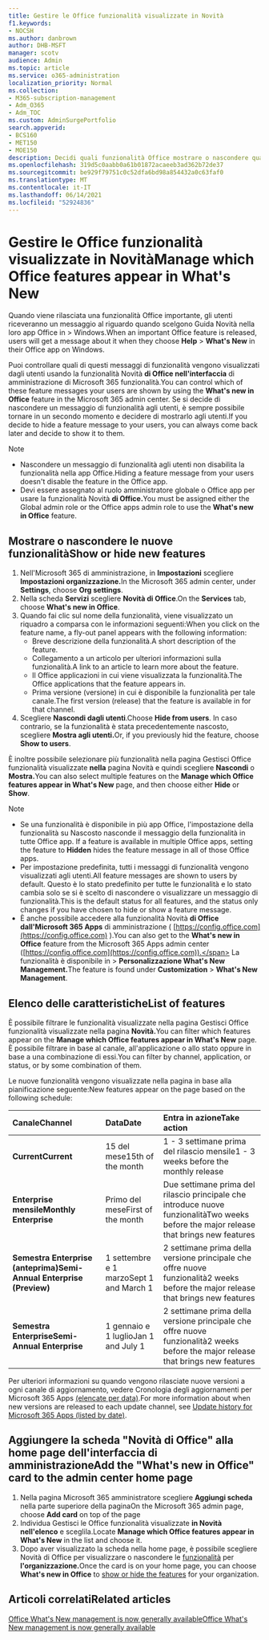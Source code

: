 ```yaml
---
title: Gestire le Office funzionalità visualizzate in Novità
f1.keywords:
- NOCSH
ms.author: danbrown
author: DHB-MSFT
manager: scotv
audience: Admin
ms.topic: article
ms.service: o365-administration
localization_priority: Normal
ms.collection:
- M365-subscription-management
- Adm_O365
- Adm_TOC
ms.custom: AdminSurgePortfolio
search.appverid:
- BCS160
- MET150
- MOE150
description: Decidi quali funzionalità Office mostrare o nascondere quando un utente sceglie Guida > Novità nel app Office in Windows usando la funzionalità "Novità di Office" nell'interfaccia di amministrazione di Microsoft 365.
ms.openlocfilehash: 319d5c0aabb0a61b01872acaeeb3ad362b72de37
ms.sourcegitcommit: be929f79751c0c52dfa6bd98a854432a0c63faf0
ms.translationtype: MT
ms.contentlocale: it-IT
ms.lasthandoff: 06/14/2021
ms.locfileid: "52924836"
---
```

# <a name="manage-which-office-features-appear-in-whats-new"></a><span data-ttu-id="2d777-103">Gestire le Office funzionalità visualizzate in Novità</span><span class="sxs-lookup"><span data-stu-id="2d777-103">Manage which Office‎ features appear in What's New</span></span>

<span data-ttu-id="2d777-104">Quando viene rilasciata una funzionalità Office importante, gli utenti riceveranno un messaggio al riguardo quando scelgono Guida Novità nella loro app Office in   >   Windows.</span><span class="sxs-lookup"><span data-stu-id="2d777-104">When an important ‎Office‎ feature is released, users will get a message about it when they choose **Help** > **What's New** in their ‎‎Office‎‎ app on ‎Windows‎.</span></span>

<span data-ttu-id="2d777-105">Puoi controllare quali di questi messaggi di funzionalità vengono visualizzati dagli utenti usando la funzionalità Novità **di Office nell'interfaccia** di amministrazione di Microsoft 365 funzionalità.</span><span class="sxs-lookup"><span data-stu-id="2d777-105">You can control which of these feature messages your users are shown by using the **What's new in Office** feature in the Microsoft 365 admin center.</span></span> <span data-ttu-id="2d777-106">Se si decide di nascondere un messaggio di funzionalità agli utenti, è sempre possibile tornare in un secondo momento e decidere di mostrarlo agli utenti.</span><span class="sxs-lookup"><span data-stu-id="2d777-106">If you decide to hide a feature message to your users, you can always come back later and decide to show it to them.</span></span>

> [!NOTE]
> - <span data-ttu-id="2d777-107">Nascondere un messaggio di funzionalità agli utenti non disabilita la funzionalità nella app Office.</span><span class="sxs-lookup"><span data-stu-id="2d777-107">Hiding a feature message from your users doesn't disable the feature in the Office app.</span></span>
> - <span data-ttu-id="2d777-108">Devi essere assegnato al ruolo amministratore globale o Office app per usare la funzionalità Novità **di Office.**</span><span class="sxs-lookup"><span data-stu-id="2d777-108">You must be assigned either the Global admin role or the Office apps admin role to use the **What's new in Office** feature.</span></span>

## <a name="show-or-hide-new-features"></a><span data-ttu-id="2d777-109">Mostrare o nascondere le nuove funzionalità</span><span class="sxs-lookup"><span data-stu-id="2d777-109">Show or hide new features</span></span> 

1. <span data-ttu-id="2d777-110">Nell'Microsoft 365 di amministrazione, in **Impostazioni** scegliere **Impostazioni organizzazione.**</span><span class="sxs-lookup"><span data-stu-id="2d777-110">In the Microsoft 365 admin center, under **Settings**, choose **Org settings**.</span></span>
2. <span data-ttu-id="2d777-111">Nella scheda **Servizi** scegliere **Novità di Office**.</span><span class="sxs-lookup"><span data-stu-id="2d777-111">On the **Services** tab, choose **What's new in Office**.</span></span>
3. <span data-ttu-id="2d777-112">Quando fai clic sul nome della funzionalità, viene visualizzato un riquadro a comparsa con le informazioni seguenti:</span><span class="sxs-lookup"><span data-stu-id="2d777-112">When you click on the feature name, a fly-out panel appears with the following information:</span></span>
     - <span data-ttu-id="2d777-113">Breve descrizione della funzionalità.</span><span class="sxs-lookup"><span data-stu-id="2d777-113">A short description of the feature.</span></span>
     - <span data-ttu-id="2d777-114">Collegamento a un articolo per ulteriori informazioni sulla funzionalità.</span><span class="sxs-lookup"><span data-stu-id="2d777-114">A link to an article to learn more about the feature.</span></span>
     - <span data-ttu-id="2d777-115">Il Office applicazioni in cui viene visualizzata la funzionalità.</span><span class="sxs-lookup"><span data-stu-id="2d777-115">The Office applications that the feature appears in.</span></span>
     - <span data-ttu-id="2d777-116">Prima versione (versione) in cui è disponibile la funzionalità per tale canale.</span><span class="sxs-lookup"><span data-stu-id="2d777-116">The first version (release) that the feature is available in for that channel.</span></span>
4. <span data-ttu-id="2d777-117">Scegliere **Nascondi dagli utenti**.</span><span class="sxs-lookup"><span data-stu-id="2d777-117">Choose **Hide from users**.</span></span> <span data-ttu-id="2d777-118">In caso contrario, se la funzionalità è stata precedentemente nascosto, scegliere **Mostra agli utenti.**</span><span class="sxs-lookup"><span data-stu-id="2d777-118">Or, if you previously hid the feature, choose **Show to users**.</span></span>

<span data-ttu-id="2d777-119">È inoltre possibile selezionare più funzionalità nella pagina Gestisci Office funzionalità visualizzate **nella** pagina Novità e quindi scegliere **Nascondi** o **Mostra.**</span><span class="sxs-lookup"><span data-stu-id="2d777-119">You can also select multiple features on the **Manage which ‎Office‎ features appear in What's New** page, and then choose either **Hide** or **Show**.</span></span>

> [!NOTE]
> - <span data-ttu-id="2d777-120">Se una funzionalità è disponibile in più app Office, l'impostazione della funzionalità su Nascosto nasconde il messaggio della funzionalità in tutte Office app. </span><span class="sxs-lookup"><span data-stu-id="2d777-120">If a feature is available in multiple Office apps, setting the feature to **Hidden** hides the feature message in all of those Office apps.</span></span>
> - <span data-ttu-id="2d777-121">Per impostazione predefinita, tutti i messaggi di funzionalità vengono visualizzati agli utenti.</span><span class="sxs-lookup"><span data-stu-id="2d777-121">All feature messages are shown to users by default.</span></span> <span data-ttu-id="2d777-122">Questo è lo stato predefinito per tutte le funzionalità e lo stato cambia solo se si è scelto di nascondere o visualizzare un messaggio di funzionalità.</span><span class="sxs-lookup"><span data-stu-id="2d777-122">This is the default status for all features, and the status only changes if you have chosen to hide or show a feature message.</span></span>
> - <span data-ttu-id="2d777-123">È anche possibile accedere alla funzionalità Novità **di Office dall'Microsoft 365 Apps** di amministrazione ( [https://config.office.com](https://config.office.com) ).</span><span class="sxs-lookup"><span data-stu-id="2d777-123">You can also get to the **What's new in Office** feature from the Microsoft 365 Apps admin center ([https://config.office.com](https://config.office.com)).</span></span> <span data-ttu-id="2d777-124">La funzionalità è disponibile in  >  **Personalizzazione What's New Management.**</span><span class="sxs-lookup"><span data-stu-id="2d777-124">The feature is found under **Customization** > **What's New Management**.</span></span>

## <a name="list-of-features"></a><span data-ttu-id="2d777-125">Elenco delle caratteristiche</span><span class="sxs-lookup"><span data-stu-id="2d777-125">List of features</span></span>

<span data-ttu-id="2d777-126">È possibile filtrare le funzionalità visualizzate nella pagina Gestisci Office funzionalità visualizzate nella pagina **Novità.**</span><span class="sxs-lookup"><span data-stu-id="2d777-126">You can filter which features appear on the **Manage which ‎Office‎ features appear in What's New** page.</span></span> <span data-ttu-id="2d777-127">È possibile filtrare in base al canale, all'applicazione o allo stato oppure in base a una combinazione di essi.</span><span class="sxs-lookup"><span data-stu-id="2d777-127">You can filter by channel, application, or status, or by some combination of them.</span></span>

<span data-ttu-id="2d777-128">Le nuove funzionalità vengono visualizzate nella pagina in base alla pianificazione seguente:</span><span class="sxs-lookup"><span data-stu-id="2d777-128">New features appear on the page based on the following schedule:</span></span>

|<span data-ttu-id="2d777-129">Canale</span><span class="sxs-lookup"><span data-stu-id="2d777-129">Channel</span></span>|<span data-ttu-id="2d777-130">Data</span><span class="sxs-lookup"><span data-stu-id="2d777-130">Date</span></span>|<span data-ttu-id="2d777-131">Entra in azione</span><span class="sxs-lookup"><span data-stu-id="2d777-131">Take action</span></span>|
|:-----|:-----|:-----|
|<span data-ttu-id="2d777-132">**Current**</span><span class="sxs-lookup"><span data-stu-id="2d777-132">**Current**</span></span> <br/> |<span data-ttu-id="2d777-133">15 del mese</span><span class="sxs-lookup"><span data-stu-id="2d777-133">15th of the month</span></span>  <br/> |<span data-ttu-id="2d777-134">1 - 3 settimane prima del rilascio mensile</span><span class="sxs-lookup"><span data-stu-id="2d777-134">1 - 3 weeks before the monthly release</span></span> <br/> |
|<span data-ttu-id="2d777-135">**Enterprise mensile**</span><span class="sxs-lookup"><span data-stu-id="2d777-135">**Monthly Enterprise**</span></span> <br/> |<span data-ttu-id="2d777-136">Primo del mese</span><span class="sxs-lookup"><span data-stu-id="2d777-136">First of the month</span></span>  <br/> |<span data-ttu-id="2d777-137">Due settimane prima del rilascio principale che introduce nuove funzionalità</span><span class="sxs-lookup"><span data-stu-id="2d777-137">Two weeks before the major release that brings new features</span></span> |
|<span data-ttu-id="2d777-138">**Semestra Enterprise (anteprima)**</span><span class="sxs-lookup"><span data-stu-id="2d777-138">**Semi-Annual Enterprise (Preview)**</span></span> <br/> |<span data-ttu-id="2d777-139">1 settembre e 1 marzo</span><span class="sxs-lookup"><span data-stu-id="2d777-139">Sept 1 and March 1</span></span> <br/> | <span data-ttu-id="2d777-140">2 settimane prima della versione principale che offre nuove funzionalità</span><span class="sxs-lookup"><span data-stu-id="2d777-140">2 weeks before the major release that brings new features</span></span>|
|<span data-ttu-id="2d777-141">**Semestra Enterprise**</span><span class="sxs-lookup"><span data-stu-id="2d777-141">**Semi-Annual Enterprise**</span></span> <br/> |<span data-ttu-id="2d777-142">1 gennaio e 1 luglio</span><span class="sxs-lookup"><span data-stu-id="2d777-142">Jan 1 and July 1</span></span> <br/> | <span data-ttu-id="2d777-143">2 settimane prima della versione principale che offre nuove funzionalità</span><span class="sxs-lookup"><span data-stu-id="2d777-143">2 weeks before the major release that brings new features</span></span><br/> |

<span data-ttu-id="2d777-144">Per ulteriori informazioni su quando vengono rilasciate nuove versioni a ogni canale di aggiornamento, vedere Cronologia degli aggiornamenti per Microsoft 365 Apps [(elencate per data)](/officeupdates/update-history-microsoft365-apps-by-date).</span><span class="sxs-lookup"><span data-stu-id="2d777-144">For more information about when new versions are released to each update channel, see [Update history for Microsoft 365 Apps (listed by date)](/officeupdates/update-history-microsoft365-apps-by-date).</span></span>

## <a name="add-the-whats-new-in-office-card-to-the-admin-center-home-page"></a><span data-ttu-id="2d777-145">Aggiungere la scheda "Novità di Office" alla home page dell'interfaccia di amministrazione</span><span class="sxs-lookup"><span data-stu-id="2d777-145">Add the "What's new in Office" card to the admin center home page</span></span>

1. <span data-ttu-id="2d777-146">Nella pagina Microsoft 365 amministratore scegliere **Aggiungi scheda** nella parte superiore della pagina</span><span class="sxs-lookup"><span data-stu-id="2d777-146">On the Microsoft 365 admin page, choose **Add card** on top of the page</span></span>
2. <span data-ttu-id="2d777-147">Individua Gestisci le Office funzionalità visualizzate **in Novità nell'elenco** e sceglila.</span><span class="sxs-lookup"><span data-stu-id="2d777-147">Locate **Manage which Office features appear in What's New** in the list and choose it.</span></span>
3. <span data-ttu-id="2d777-148">Dopo aver visualizzato la scheda nella home page, è possibile scegliere Novità di Office per visualizzare o nascondere le [funzionalità](#show-or-hide-new-features) per **l'organizzazione.**</span><span class="sxs-lookup"><span data-stu-id="2d777-148">Once the card is on your home page, you can choose **What's new in Office** to [show or hide the features](#show-or-hide-new-features) for your organization.</span></span>


## <a name="related-articles"></a><span data-ttu-id="2d777-149">Articoli correlati</span><span class="sxs-lookup"><span data-stu-id="2d777-149">Related articles</span></span>

[<span data-ttu-id="2d777-150">Office What's New management is now generally available</span><span class="sxs-lookup"><span data-stu-id="2d777-150">Office What's New management is now generally available</span></span>](https://techcommunity.microsoft.com/t5/microsoft-365-blog/office-what-s-new-management-is-now-generally-available/ba-p/1179954)